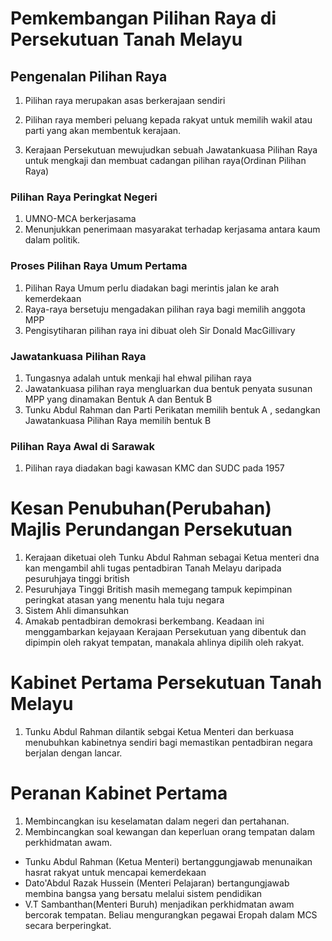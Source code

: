 # Pemkembangan Pilihan Raya di Persekutuan Tanah Melayu
## Pengenalan Pilihan Raya
1) Pilihan raya merupakan asas berkerajaan sendiri


2) Pilihan raya memberi peluang kepada rakyat untuk memilih wakil atau parti yang akan membentuk kerajaan.
3) Kerajaan Persekutuan mewujudkan sebuah Jawatankuasa Pilihan Raya untuk mengkaji dan membuat cadangan pilihan raya(Ordinan Pilihan Raya)

### Pilihan Raya Peringkat Negeri
1) UMNO-MCA berkerjasama
2) Menunjukkan penerimaan masyarakat terhadap kerjasama antara kaum dalam politik.

### Proses Pilihan Raya Umum Pertama
1) Pilihan Raya Umum perlu diadakan bagi merintis jalan ke arah kemerdekaan
2) Raya-raya bersetuju mengadakan pilihan raya bagi memilih anggota MPP
3) Pengisytiharan pilihan raya ini dibuat oleh Sir Donald MacGillivary

### Jawatankuasa Pilihan Raya
1) Tungasnya adalah untuk menkaji hal ehwal pilihan raya
2) Jawatankuasa pilihan raya mengluarkan dua bentuk penyata susunan MPP yang dinamakan Bentuk A dan Bentuk B
3) Tunku Abdul Rahman dan Parti Perikatan memilih bentuk A , sedangkan Jawatankuasa Pilihan Raya memilih bentuk B

### Pilihan Raya Awal di Sarawak
1) Pilihan raya diadakan bagi kawasan KMC dan SUDC pada 1957

# Kesan Penubuhan(Perubahan) Majlis Perundangan Persekutuan
1) Kerajaan diketuai oleh Tunku Abdul Rahman sebagai Ketua menteri dna kan mengambil ahli tugas pentadbiran Tanah Melayu daripada pesuruhjaya tinggi british
2) Pesuruhjaya Tinggi British masih memegang tampuk kepimpinan peringkat atasan yang menentu hala tuju negara
3) Sistem Ahli dimansuhkan
4) Amakab pentadbiran demokrasi berkembang. Keadaan ini menggambarkan kejayaan Kerajaan Persekutuan yang dibentuk dan dipimpin oleh rakyat tempatan, manakala ahlinya dipilih oleh rakyat.

# Kabinet Pertama Persekutuan Tanah Melayu
1) Tunku Abdul Rahman dilantik sebgai Ketua Menteri dan berkuasa menubuhkan kabinetnya sendiri bagi memastikan pentadbiran negara berjalan dengan lancar.

# Peranan Kabinet Pertama
1) Membincangkan isu keselamatan dalam negeri dan pertahanan.
2) Membincangkan soal kewangan dan keperluan orang tempatan dalam perkhidmatan awam.

- Tunku Abdul Rahman (Ketua Menteri) bertanggungjawab menunaikan hasrat rakyat untuk mencapai kemerdekaan
- Dato'Abdul Razak Hussein (Menteri Pelajaran) bertangungjawab membina bangsa yang bersatu melalui sistem pendidikan
- V.T Sambanthan(Menteri Buruh) menjadikan perkhidmatan awam bercorak tempatan. Beliau mengurangkan pegawai Eropah dalam MCS secara berperingkat.